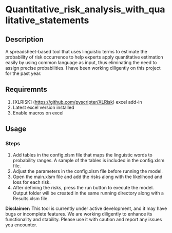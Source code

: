 # Quantitative_risk_analysis_with_qualitative_statements

## Description
 A spreadsheet-based tool that uses linguistic terms to estimate the probability of risk occurrence to help experts apply quantitative estimation easily by using common language as input, thus eliminating the need to assign precise probabilities. I have been working diligently on this project for the past year. 

 ## Requiremnts 

 1. [XLRISK] (https://github.com/pyscripter/XLRisk) excel add-in 
 2. Latest excel version installed
 3. Enable macros on excel

 ## Usage 

### Steps 

1. Add tables in the config.xlsm file that maps the linguistic words to probability ranges. A sample of the tables is included in the config.xlsm file.
2. Adjust the parameters in the config.xlsm file before running the model. 
3. Open the main.xlsm file and add the risks along with the likelihood and loss for each risk. 
4. After defining the risks, press the run button to execute the model. Output folder will be created in the same running directory along with a Results.xlsm file. 


**Disclaimer:** This tool is currently under active development, and it may have bugs or incomplete features. We are working diligently to enhance its functionality and stability. Please use it with caution and report any issues you encounter.
